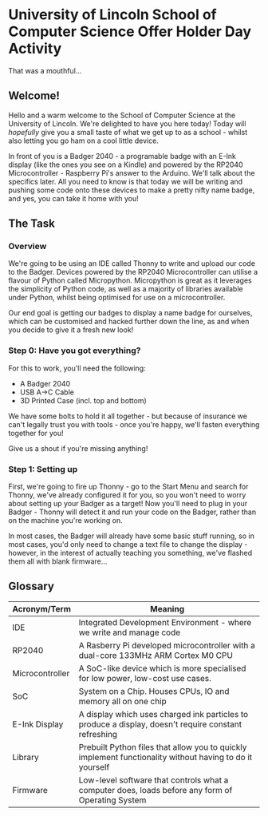 # University of Lincoln School of Computer Science Offer Holder Day Activity

That was a mouthful...

 

## Welcome!


Hello and a warm welcome to the School of Computer Science at the University of Lincoln. We're delighted to have you here today! Today will _hopefully_ give you a small taste of what we get up to as a school - whilst also letting you go ham on a cool little device.

In front of you is a Badger 2040 - a programable badge with an E-Ink display (like the ones you see on a Kindle) and powered by the RP2040 Microcontroller - Raspberry Pi's answer to the Arduino. We'll talk about the specifics later. All you need to know is that today we will be writing and pushing some code onto these devices to make a pretty nifty name badge, and yes, you can take it home with you!

## The Task
### Overview
We're going to be using an IDE called Thonny to write and upload our code to the Badger. Devices powered by the RP2040 Microcontroller can utilise a flavour of Python called Micropython. Micropython is great as it leverages the simplicity of Python code, as well as a majority of libraries available under Python, whilst being optimised for use on a microcontroller. 

Our end goal is getting our badges to display a name badge for ourselves, which can be customised and hacked further down the line, as and when you decide to give it a fresh new look!

### Step 0: Have you got everything?
For this to work, you'll need the following:
* A Badger 2040
* USB A->C Cable
* 3D Printed Case (incl. top and bottom)

We have some bolts to hold it all together - but because of insurance we can't legally trust you with tools - once you're happy, we'll fasten everything together for you!

Give us a shout if you're missing anything!

### Step 1: Setting up
First, we're going to fire up Thonny - go to the Start Menu and search for Thonny, we've already configured it for you, so you won't need to worry about setting up your Badger as a target! Now you'll need to plug in your Badger - Thonny will detect it and run your code on the Badger, rather than on the machine you're working on. 

In most cases, the Badger will already have some basic stuff running, so in most cases, you'd only need to change a text file to change the display - however, in the interest of actually teaching you something, we've flashed them all with blank firmware...

## Glossary
| Acronym/Term | Meaning |
|--|--|
| IDE | Integrated Development Environment - where we write and manage code |
| RP2040 | A Rasberry Pi developed microcontroller with a dual-core 133MHz ARM Cortex M0 CPU
| Microcontroller | A SoC-like device which is more specialised for low power, low-cost use cases.
| SoC | System on a Chip. Houses CPUs, IO and memory all on one chip
| E-Ink Display | A display which uses charged ink particles to produce a display, doesn't require constant refreshing
| Library | Prebuilt Python files that allow you to quickly implement functionality without having to do it yourself
| Firmware | Low-level software that controls what a computer does, loads before any form of Operating System